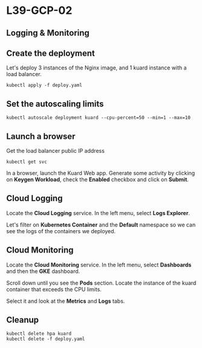 # L39-GCP-02

## Logging & Monitoring

## Create the deployment

Let's deploy 3 instances of the Nginx image, and 1 kuard instance with a load balancer.

    kubectl apply -f deploy.yaml

## Set the autoscaling limits

    kubectl autoscale deployment kuard --cpu-percent=50 --min=1 --max=10

## Launch a browser

Get the load balancer public IP address

    kubectl get svc

In a browser, launch the Kuard Web app. Generate some activity by clicking on **Keygen Workload**, check the **Enabled** checkbox and click on **Submit**.

## Cloud Logging

Locate the **Cloud Logging** service. In the left menu, select **Logs Explorer**.

Let's filter on **Kubernetes Container** and the **Default** namespace so we can see the logs of the containers we deployed.

## Cloud Monitoring

Locate the **Cloud Monitoring** service. In the left menu, select **Dashboards** and then the **GKE** dashboard.

Scroll down until you see the **Pods** section.  Locate the instance of the kuard container that exceeds the CPU limits.

Select it and look at the **Metrics** and **Logs** tabs.

## Cleanup

    kubectl delete hpa kuard
    kubectl delete -f deploy.yaml

